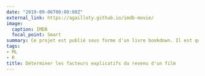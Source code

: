 ```yaml
---
date: "2019-09-06T00:00:00Z"
external_link: https://agailloty.github.io/imdb-movie/
image:
  caption: IMDB
  focal_point: Smart
summary: Ce projet est publié sous forme d'un livre bookdown. Il est question de déterminer les facteurs qui expliquent que le revenu des films dont les informations ont été collectées par IMDb
tags: 
- ML
- R
title: Déterminer les facteurs explicatifs du revenu d'un film
---
```

